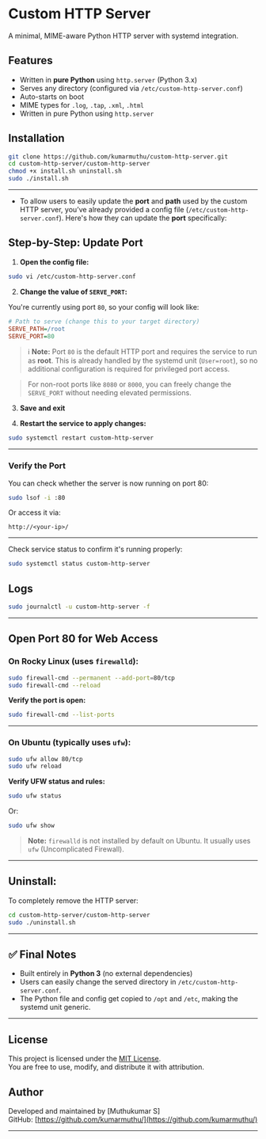 # Custom HTTP Server

A minimal, MIME-aware Python HTTP server with systemd integration.

## Features

- Written in **pure Python** using `http.server` (Python 3.x)
- Serves any directory (configured via `/etc/custom-http-server.conf`)
- Auto-starts on boot
- MIME types for `.log`, `.tap`, `.xml`, `.html`
- Written in pure Python using `http.server`

## Installation

```bash
git clone https://github.com/kumarmuthu/custom-http-server.git
cd custom-http-server/custom-http-server
chmod +x install.sh uninstall.sh
sudo ./install.sh
```

---

* To allow users to easily update the **port** and **path** used by the custom HTTP server, you’ve already provided a config file (`/etc/custom-http-server.conf`). Here's how they can update the **port** specifically:

## Step-by-Step: Update Port

1. **Open the config file:**

```bash
sudo vi /etc/custom-http-server.conf
```

2. **Change the value of `SERVE_PORT`:**

You're currently using port `80`, so your config will look like:

```ini
# Path to serve (change this to your target directory)
SERVE_PATH=/root
SERVE_PORT=80
```

> ℹ️ **Note:** Port `80` is the default HTTP port and requires the service to run as **root**. This is already handled by the systemd unit (`User=root`), so no additional configuration is required for privileged port access.

> For non-root ports like `8080` or `8000`, you can freely change the `SERVE_PORT` without needing elevated permissions.

3. **Save and exit**

4. **Restart the service to apply changes:**

```bash
sudo systemctl restart custom-http-server
```

---

### Verify the Port

You can check whether the server is now running on port 80:

```bash
sudo lsof -i :80
```

Or access it via:

```
http://<your-ip>/
```

---

Check service status to confirm it's running properly:

```bash
sudo systemctl status custom-http-server
```

## Logs

```bash
sudo journalctl -u custom-http-server -f
```

---

## Open Port 80 for Web Access

### On **Rocky Linux** (uses `firewalld`):

```bash
sudo firewall-cmd --permanent --add-port=80/tcp
sudo firewall-cmd --reload
```

**Verify the port is open:**

```bash
sudo firewall-cmd --list-ports
```

---

### On **Ubuntu** (typically uses `ufw`):

```bash
sudo ufw allow 80/tcp
sudo ufw reload
```

**Verify UFW status and rules:**

```bash
sudo ufw status
```

Or:

```bash
sudo ufw show
```

> **Note:** `firewalld` is not installed by default on Ubuntu. It usually uses `ufw` (Uncomplicated Firewall).

---

## Uninstall:
  To completely remove the HTTP server:
  ```bash
  cd custom-http-server/custom-http-server
  sudo ./uninstall.sh
  ```

---

## ✅ Final Notes
- Built entirely in **Python 3** (no external dependencies)
- Users can easily change the served directory in `/etc/custom-http-server.conf`.
- The Python file and config get copied to `/opt` and `/etc`, making the systemd unit generic.

---

## License

This project is licensed under the [MIT License](https://opensource.org/licenses/MIT).  
You are free to use, modify, and distribute it with attribution.

## Author

Developed and maintained by [Muthukumar S]  
GitHub: [https://github.com/kumarmuthu/](https://github.com/kumarmuthu/)

---
